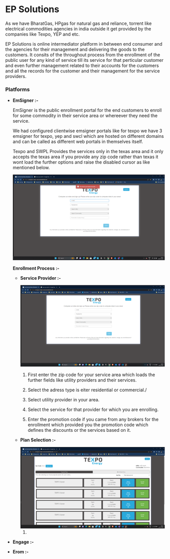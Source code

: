 # EP Solutions

As we have BharatGas, HPgas for natural gas and reliance, torrent like electrical commodities agencies in india outside it get provided by the companies like Texpo, YEP and etc.

EP Solutions is online intermediator platform in between end consumer and the agencies for their management and delivering the goods to the customers. It consits of the throughout process from the enrollment of the public user for any kind of service till its service for that perticular customer and even further management related to their accounts for the customers and all the records for the customer and their management for the service providers.

### Platforms

- **EmSigner :-**

    EmSigner is the public enrollment portal for the end customers to enroll for some commodity in their service area or whereever they need the service.

    We had configured clientwise emsigner portals like for texpo we have 3 emsigner for texpo, yep and swcl which are hosted on different domains and can be called as different web portals in themselves itself.

    Texpo and SWPL Provides the services only in the texas area and it only accepts the texas area if you provide any zip code rather than texas it wont load the further options and raise the disabled cursor as like mentioned below.

    <img src="./emsigner-no-providers.png">

    **Enrollment Process :-**

    - **Service Provider :-**

        <img src="./emsigner-service-provider.png">

        1. First enter the zip code for your service area which loads the further fields like utility providers and their services.

        2. Select the adress type is eiter residential or commercial./

        3. Select utility provider in your area.

        4. Select the service for that provider for which you are enrolling.

        5. Enter the promotion code if you came from any brokers for the enrollment which provided you the promotion code which defines the discounts or the services based on it.
    
    - **Plan Selection :-**

        <img src="./emsigner-select-plans.png">

        1. 

- **Engage :-**
- **Erom :-**


